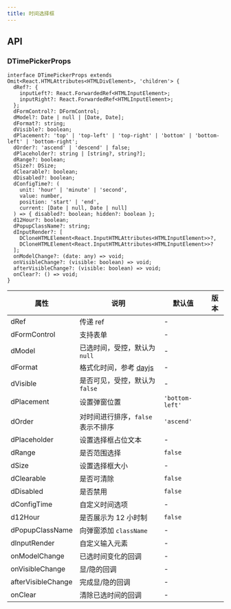 ```yaml
---
title: 时间选择框
---
```


## API

### DTimePickerProps

```tsx
interface DTimePickerProps extends Omit<React.HTMLAttributes<HTMLDivElement>, 'children'> {
  dRef?: {
    inputLeft?: React.ForwardedRef<HTMLInputElement>;
    inputRight?: React.ForwardedRef<HTMLInputElement>;
  };
  dFormControl?: DFormControl;
  dModel?: Date | null | [Date, Date];
  dFormat?: string;
  dVisible?: boolean;
  dPlacement?: 'top' | 'top-left' | 'top-right' | 'bottom' | 'bottom-left' | 'bottom-right';
  dOrder?: 'ascend' | 'descend' | false;
  dPlaceholder?: string | [string?, string?];
  dRange?: boolean;
  dSize?: DSize;
  dClearable?: boolean;
  dDisabled?: boolean;
  dConfigTime?: (
    unit: 'hour' | 'minute' | 'second',
    value: number,
    position: 'start' | 'end',
    current: [Date | null, Date | null]
  ) => { disabled?: boolean; hidden?: boolean };
  d12Hour?: boolean;
  dPopupClassName?: string;
  dInputRender?: [
    DCloneHTMLElement<React.InputHTMLAttributes<HTMLInputElement>>?,
    DCloneHTMLElement<React.InputHTMLAttributes<HTMLInputElement>>?
  ];
  onModelChange?: (date: any) => void;
  onVisibleChange?: (visible: boolean) => void;
  afterVisibleChange?: (visible: boolean) => void;
  onClear?: () => void;
}
```

<!-- prettier-ignore-start -->
| 属性 | 说明 | 默认值 | 版本 | 
| --- | --- | --- | --- | 
| dRef | 传递 ref | - |  |
| dFormControl | 支持表单 | - |  |
| dModel | 已选时间，受控，默认为 `null` | - |  |
| dFormat | 格式化时间，参考 [dayjs](https://day.js.org/docs/en/display/format) | - |  |
| dVisible | 是否可见，受控，默认为 `false` | - |  |
| dPlacement | 设置弹窗位置 | `'bottom-left'` |  |
| dOrder | 对时间进行排序，`false` 表示不排序 | `'ascend'` |  |
| dPlaceholder | 设置选择框占位文本 | - |  |
| dRange | 是否范围选择 | `false` |  |
| dSize | 设置选择框大小 | - |  |
| dClearable | 是否可清除 | `false` |  |
| dDisabled | 是否禁用 | `false` |  |
| dConfigTime | 自定义时间选项 | - |  |
| d12Hour | 是否展示为 12 小时制 | `false` |  |
| dPopupClassName | 向弹窗添加 `className` | - |  |
| dInputRender | 自定义输入元素 | - |  |
| onModelChange | 已选时间变化的回调 | - |  |
| onVisibleChange | 显/隐的回调 | - |  |
| afterVisibleChange | 完成显/隐的回调 | - |  |
| onClear | 清除已选时间的回调 | - |  |
<!-- prettier-ignore-end -->
